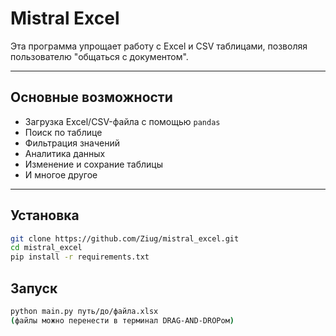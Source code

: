 # Mistral Excel 

Эта программа упрощает работу с Excel и CSV таблицами, позволяя пользователю "общаться с документом".

---

## Основные возможности

- Загрузка Excel/CSV-файла с помощью `pandas`
- Поиск по таблице
- Фильтрация значений
- Аналитика данных
- Изменение и сохрание таблицы
- И многое другое

---

## Установка

```bash
git clone https://github.com/Ziug/mistral_excel.git
cd mistral_excel
pip install -r requirements.txt
```
## Запуск

```bash
python main.py путь/до/файла.xlsx
(файлы можно перенести в терминал DRAG-AND-DROPом)